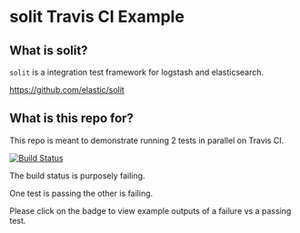 
# solit Travis CI Example

## What is solit?

`solit` is a integration test framework for logstash and elasticsearch.

https://github.com/elastic/solit

## What is this repo for?

This repo is meant to demonstrate running 2 tests in parallel on Travis CI.

[![Build Status](https://travis-ci.org/fxdgear/solit-examples.svg?branch=master)](https://travis-ci.org/fxdgear/solit-examples)

The build status is purposely failing.

One test is passing the other is failing.

Please click on the badge to view example outputs of a failure vs a passing test.




